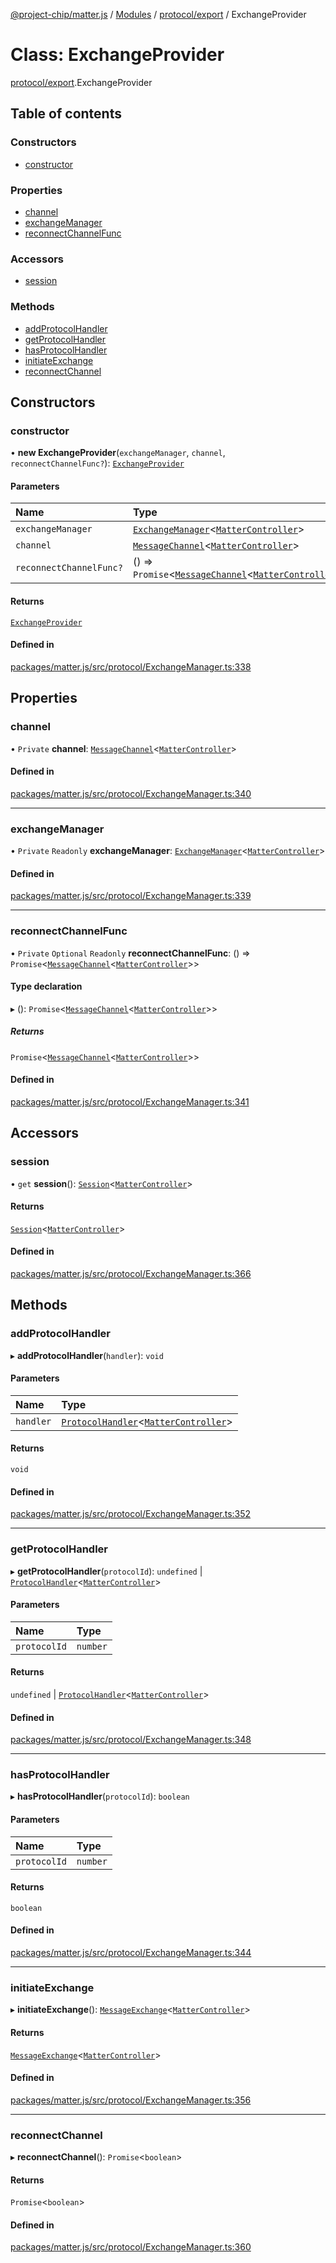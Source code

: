 [@project-chip/matter.js](../README.md) / [Modules](../modules.md) / [protocol/export](../modules/protocol_export.md) / ExchangeProvider

# Class: ExchangeProvider

[protocol/export](../modules/protocol_export.md).ExchangeProvider

## Table of contents

### Constructors

- [constructor](protocol_export.ExchangeProvider.md#constructor)

### Properties

- [channel](protocol_export.ExchangeProvider.md#channel)
- [exchangeManager](protocol_export.ExchangeProvider.md#exchangemanager)
- [reconnectChannelFunc](protocol_export.ExchangeProvider.md#reconnectchannelfunc)

### Accessors

- [session](protocol_export.ExchangeProvider.md#session)

### Methods

- [addProtocolHandler](protocol_export.ExchangeProvider.md#addprotocolhandler)
- [getProtocolHandler](protocol_export.ExchangeProvider.md#getprotocolhandler)
- [hasProtocolHandler](protocol_export.ExchangeProvider.md#hasprotocolhandler)
- [initiateExchange](protocol_export.ExchangeProvider.md#initiateexchange)
- [reconnectChannel](protocol_export.ExchangeProvider.md#reconnectchannel)

## Constructors

### constructor

• **new ExchangeProvider**(`exchangeManager`, `channel`, `reconnectChannelFunc?`): [`ExchangeProvider`](protocol_export.ExchangeProvider.md)

#### Parameters

| Name | Type |
| :------ | :------ |
| `exchangeManager` | [`ExchangeManager`](protocol_export.ExchangeManager.md)\<[`MatterController`](export._internal_.MatterController.md)\> |
| `channel` | [`MessageChannel`](protocol_export.MessageChannel.md)\<[`MatterController`](export._internal_.MatterController.md)\> |
| `reconnectChannelFunc?` | () => `Promise`\<[`MessageChannel`](protocol_export.MessageChannel.md)\<[`MatterController`](export._internal_.MatterController.md)\>\> |

#### Returns

[`ExchangeProvider`](protocol_export.ExchangeProvider.md)

#### Defined in

[packages/matter.js/src/protocol/ExchangeManager.ts:338](https://github.com/project-chip/matter.js/blob/2d9f2165d2672864fda3496a6d0d5f93597f82c6/packages/matter.js/src/protocol/ExchangeManager.ts#L338)

## Properties

### channel

• `Private` **channel**: [`MessageChannel`](protocol_export.MessageChannel.md)\<[`MatterController`](export._internal_.MatterController.md)\>

#### Defined in

[packages/matter.js/src/protocol/ExchangeManager.ts:340](https://github.com/project-chip/matter.js/blob/2d9f2165d2672864fda3496a6d0d5f93597f82c6/packages/matter.js/src/protocol/ExchangeManager.ts#L340)

___

### exchangeManager

• `Private` `Readonly` **exchangeManager**: [`ExchangeManager`](protocol_export.ExchangeManager.md)\<[`MatterController`](export._internal_.MatterController.md)\>

#### Defined in

[packages/matter.js/src/protocol/ExchangeManager.ts:339](https://github.com/project-chip/matter.js/blob/2d9f2165d2672864fda3496a6d0d5f93597f82c6/packages/matter.js/src/protocol/ExchangeManager.ts#L339)

___

### reconnectChannelFunc

• `Private` `Optional` `Readonly` **reconnectChannelFunc**: () => `Promise`\<[`MessageChannel`](protocol_export.MessageChannel.md)\<[`MatterController`](export._internal_.MatterController.md)\>\>

#### Type declaration

▸ (): `Promise`\<[`MessageChannel`](protocol_export.MessageChannel.md)\<[`MatterController`](export._internal_.MatterController.md)\>\>

##### Returns

`Promise`\<[`MessageChannel`](protocol_export.MessageChannel.md)\<[`MatterController`](export._internal_.MatterController.md)\>\>

#### Defined in

[packages/matter.js/src/protocol/ExchangeManager.ts:341](https://github.com/project-chip/matter.js/blob/2d9f2165d2672864fda3496a6d0d5f93597f82c6/packages/matter.js/src/protocol/ExchangeManager.ts#L341)

## Accessors

### session

• `get` **session**(): [`Session`](session_export.Session.md)\<[`MatterController`](export._internal_.MatterController.md)\>

#### Returns

[`Session`](session_export.Session.md)\<[`MatterController`](export._internal_.MatterController.md)\>

#### Defined in

[packages/matter.js/src/protocol/ExchangeManager.ts:366](https://github.com/project-chip/matter.js/blob/2d9f2165d2672864fda3496a6d0d5f93597f82c6/packages/matter.js/src/protocol/ExchangeManager.ts#L366)

## Methods

### addProtocolHandler

▸ **addProtocolHandler**(`handler`): `void`

#### Parameters

| Name | Type |
| :------ | :------ |
| `handler` | [`ProtocolHandler`](../interfaces/protocol_export.ProtocolHandler.md)\<[`MatterController`](export._internal_.MatterController.md)\> |

#### Returns

`void`

#### Defined in

[packages/matter.js/src/protocol/ExchangeManager.ts:352](https://github.com/project-chip/matter.js/blob/2d9f2165d2672864fda3496a6d0d5f93597f82c6/packages/matter.js/src/protocol/ExchangeManager.ts#L352)

___

### getProtocolHandler

▸ **getProtocolHandler**(`protocolId`): `undefined` \| [`ProtocolHandler`](../interfaces/protocol_export.ProtocolHandler.md)\<[`MatterController`](export._internal_.MatterController.md)\>

#### Parameters

| Name | Type |
| :------ | :------ |
| `protocolId` | `number` |

#### Returns

`undefined` \| [`ProtocolHandler`](../interfaces/protocol_export.ProtocolHandler.md)\<[`MatterController`](export._internal_.MatterController.md)\>

#### Defined in

[packages/matter.js/src/protocol/ExchangeManager.ts:348](https://github.com/project-chip/matter.js/blob/2d9f2165d2672864fda3496a6d0d5f93597f82c6/packages/matter.js/src/protocol/ExchangeManager.ts#L348)

___

### hasProtocolHandler

▸ **hasProtocolHandler**(`protocolId`): `boolean`

#### Parameters

| Name | Type |
| :------ | :------ |
| `protocolId` | `number` |

#### Returns

`boolean`

#### Defined in

[packages/matter.js/src/protocol/ExchangeManager.ts:344](https://github.com/project-chip/matter.js/blob/2d9f2165d2672864fda3496a6d0d5f93597f82c6/packages/matter.js/src/protocol/ExchangeManager.ts#L344)

___

### initiateExchange

▸ **initiateExchange**(): [`MessageExchange`](protocol_export.MessageExchange.md)\<[`MatterController`](export._internal_.MatterController.md)\>

#### Returns

[`MessageExchange`](protocol_export.MessageExchange.md)\<[`MatterController`](export._internal_.MatterController.md)\>

#### Defined in

[packages/matter.js/src/protocol/ExchangeManager.ts:356](https://github.com/project-chip/matter.js/blob/2d9f2165d2672864fda3496a6d0d5f93597f82c6/packages/matter.js/src/protocol/ExchangeManager.ts#L356)

___

### reconnectChannel

▸ **reconnectChannel**(): `Promise`\<`boolean`\>

#### Returns

`Promise`\<`boolean`\>

#### Defined in

[packages/matter.js/src/protocol/ExchangeManager.ts:360](https://github.com/project-chip/matter.js/blob/2d9f2165d2672864fda3496a6d0d5f93597f82c6/packages/matter.js/src/protocol/ExchangeManager.ts#L360)
